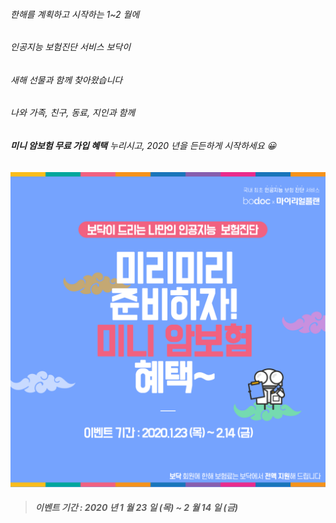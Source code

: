 ###### 한해를 계획하고 시작하는 1~2 월에
###### 인공지능 보험진단 서비스 보닥이
###### 새해 선물과 함께 찾아왔습니다

###### 나와 가족, 친구, 동료, 지인과 함께

###### **미니 암보험 무료 가입 혜택** 누리시고, 2020 년을 든든하게 시작하세요 😀

![alt img](https://raw.githubusercontent.com/aijinet/doctor-contents/master/contents/202001/200123/samsung_event.png)
> ##### 이벤트 기간 : 2020 년 1 월 23 일 (목) ~ 2 월 14 일 (금)